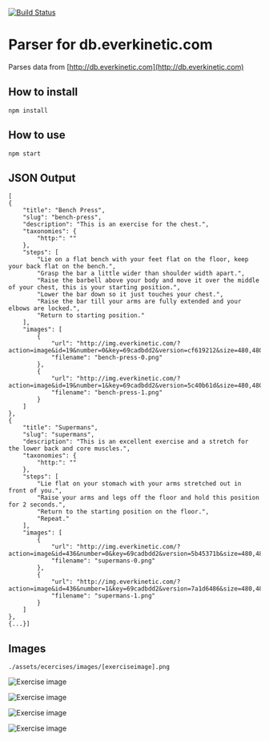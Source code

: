 [![Build Status](https://travis-ci.org/albinotonnina/everkinetic-parser.svg?branch=master)](https://travis-ci.org/albinotonnina/everkinetic-parser)

# Parser for db.everkinetic.com

Parses data from [http://db.everkinetic.com](http://db.everkinetic.com)

## How to install

    npm install

## How to use
    npm start

## JSON Output

	[
    {
        "title": "Bench Press",
        "slug": "bench-press",
        "description": "This is an exercise for the chest.",
        "taxonomies": {
            "http:": ""
        },
        "steps": [
            "Lie on a flat bench with your feet flat on the floor, keep your back flat on the bench.",
            "Grasp the bar a little wider than shoulder width apart.",
            "Raise the barbell above your body and move it over the middle of your chest, this is your starting position.",
            "Lower the bar down so it just touches your chest.",
            "Raise the bar till your arms are fully extended and your elbows are locked.",
            "Return to starting position."
        ],
        "images": [
            {
                "url": "http://img.everkinetic.com/?action=image&id=19&number=0&key=69cadbdd2&version=cf619212&size=480,480&download=medium",
                "filename": "bench-press-0.png"
            },
            {
                "url": "http://img.everkinetic.com/?action=image&id=19&number=1&key=69cadbdd2&version=5c40b61d&size=480,480&download=medium",
                "filename": "bench-press-1.png"
            }
        ]
    },
    {
        "title": "Supermans",
        "slug": "supermans",
        "description": "This is an excellent exercise and a stretch for the lower back and core muscles.",
        "taxonomies": {
            "http:": ""
        },
        "steps": [
            "Lie flat on your stomach with your arms stretched out in front of you.",
            "Raise your arms and legs off the floor and hold this position for 2 seconds.",
            "Return to the starting position on the floor.",
            "Repeat."
        ],
        "images": [
            {
                "url": "http://img.everkinetic.com/?action=image&id=436&number=0&key=69cadbdd2&version=5b45371b&size=480,480&download=medium",
                "filename": "supermans-0.png"
            },
            {
                "url": "http://img.everkinetic.com/?action=image&id=436&number=1&key=69cadbdd2&version=7a1d6486&size=480,480&download=medium",
                "filename": "supermans-1.png"
            }
        ]
    },
    {...}]

## Images
	./assets/ecercises/images/[exerciseimage].png

![Exercise image](http://img.everkinetic.com/?action=image&id=19&number=0&key=69cadbdd2&version=cf619212&size=280,420)


![Exercise image](http://img.everkinetic.com/?action=image&id=19&number=1&key=69cadbdd2&version=5c40b61d&size=280,420)

![Exercise image](http://img.everkinetic.com/?action=image&id=436&number=0&key=69cadbdd2&version=5b45371b&size=280,420)


![Exercise image](http://img.everkinetic.com/?action=image&id=436&number=1&key=69cadbdd2&version=7a1d6486&size=280,420)

